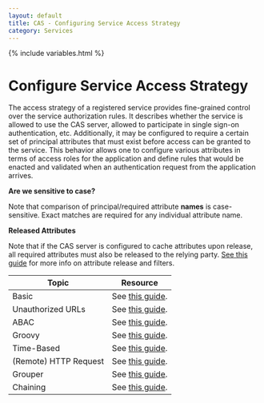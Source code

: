 ```yaml
---
layout: default
title: CAS - Configuring Service Access Strategy
category: Services
---
```


{% include variables.html %}

# Configure Service Access Strategy

The access strategy of a registered service provides fine-grained control over the service authorization 
rules. It describes whether the service is allowed to use the CAS server, allowed to participate in
single sign-on authentication, etc. Additionally, it may be configured to require a certain set of 
principal attributes that must exist before access can be granted to the service. This behavior allows 
one to configure various attributes in terms of access roles for the application and define rules that 
would be enacted and validated when an authentication request from the application arrives.

<div class="alert alert-info"><strong>Are we sensitive to case?</strong><p>Note that comparison of 
principal/required attribute <strong>names</strong> is
case-sensitive. Exact matches are required for any individual attribute name.</p></div>

<div class="alert alert-info"><strong>Released Attributes</strong><p>Note that if the CAS server is configured to cache 
attributes upon release, all required attributes must also be released to the 
relying party. <a href="../integration/Attribute-Release.html">See this guide</a> for more info on 
attribute release and filters.</p></div>


| Topic                 | Resource                                                |
|-----------------------|---------------------------------------------------------|
| Basic                 | See [this guide](Service-Access-Strategy-Basic.html).   |
| Unauthorized URLs     | See [this guide](Service-Access-Strategy-URL.html).     |
| ABAC                  | See [this guide](Service-Access-Strategy-ABAC.html).    |
| Groovy                | See [this guide](Service-Access-Strategy-Groovy.html).  |
| Time-Based            | See [this guide](Service-Access-Strategy-Time.html).    |
| (Remote) HTTP Request | See [this guide](Service-Access-Strategy-Http.html).    |
| Grouper               | See [this guide](Service-Access-Strategy-Grouper.html). |
| Chaining              | See [this guide](Service-Access-Strategy-Chain.html).   |

